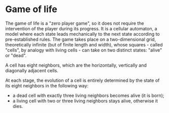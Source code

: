# Game of life

The game of life is a "zero player game", so it does not require the intervention of the player during its progress. It is a cellular automaton, a model where each state leads mechanically to the next state according to pre-established rules.
The game takes place on a two-dimensional grid, theoretically infinite (but of finite length and width), whose squares - called "cells", by analogy with living cells - can take on two distinct states: "alive" or "dead".

A cell has eight neighbors, which are the horizontally, vertically and diagonally adjacent cells.

At each stage, the evolution of a cell is entirely determined by the state of its eight neighbors in the following way:

- a dead cell with exactly three living neighbors becomes alive (it is born);
- a living cell with two or three living neighbors stays alive, otherwise it dies.
